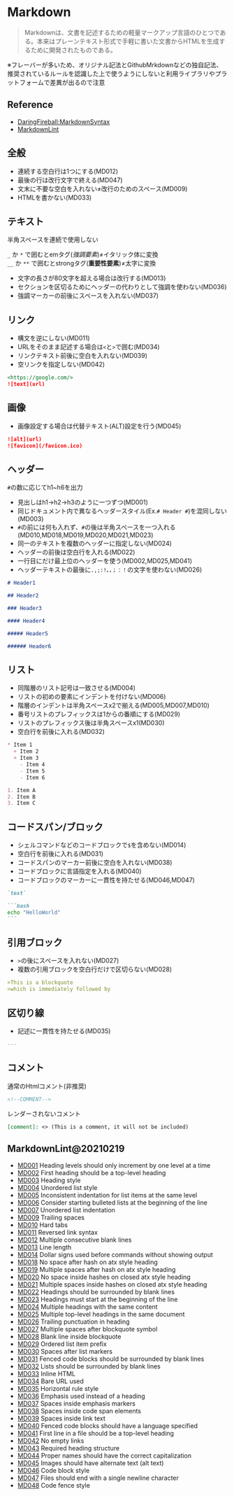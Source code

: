 # Markdown

>Markdownは、文書を記述するための軽量マークアップ言語のひとつである。本来はプレーンテキスト形式で手軽に書いた文書からHTMLを生成するために開発されたものである。

※フレーバーが多いため、オリジナル記法とGithubMrkdownなどの独自記法、推奨されているルールを認識した上で使うようにしないと利用ライブラリやプラットフォームで差異が出るので注意

## Reference

* [DaringFireball:MarkdownSyntax](https://daringfireball.net/projects/markdown/syntax)
* [MarkdownLint](https://github.com/DavidAnson/markdownlint/blob/main/doc/Rules.md)

## 全般

* 連続する空白行は1つにする(MD012)
* 最後の行は改行文字で終える(MD047)
* 文末に不要な空白を入れない≠改行のためのスペース(MD009)
* HTMLを書かない(MD033)

## テキスト

半角スペースを連続で使用しない  

`_` か `*` で囲むとemタグ(*強調要素*)≠イタリック体に変換  
`__` か `**` で囲むとstrongタグ(**重要性要素**)≠太字に変換  

* 文字の長さが80文字を超える場合は改行する(MD013)
* セクションを区切るためにヘッダーの代わりとして強調を使わない(MD036)
* 強調マーカーの前後にスペースを入れない(MD037)

## リンク

* 構文を逆にしない(MD011)
* URLをそのまま記述する場合は`<`と`>`で囲む(MD034)
* リンクテキスト前後に空白を入れない(MD039)
* 空リンクを指定しない(MD042)

```markdown
<https://google.com/>
![text](url)
```

## 画像

* 画像設定する場合は代替テキスト(ALT)設定を行う(MD045)

```markdown
![alt](url)
![favicon](/favicon.ico)
```

## ヘッダー

`#`の数に応じてh1\~h6を出力  

* 見出しはh1->h2->h3のように一つずつ(MD001)  
* 同じドキュメント内で異なるヘッダースタイル(Ex.`# Header #`)を混同しない(MD003)  
* `#`の前には何も入れず、`#`の後は半角スペースを一つ入れる(MD010,MD018,MD019,MD020,MD021,MD023)  
* 同一のテキストを複数のヘッダーに指定しない(MD024)
* ヘッダーの前後は空白行を入れる(MD022)  
* 一行目にだけ最上位のヘッダーを使う(MD002,MD025,MD041)
* ヘッダーテキストの最後に`.,;:!。，；：！`の文字を使わない(MD026)

```markdown
# Header1

## Header2

### Header3

#### Header4

##### Header5

###### Header6
```

## リスト

* 同階層のリスト記号は一致させる(MD004)
* リストの初めの要素にインデントを付けない(MD006)
* 階層のインデントは半角スペースx2で揃える(MD005,MD007,MD010)
* 番号リストのプレフィックスは1からの番順にする(MD029)
* リストのプレフィックス後は半角スペースx1(MD030)
* 空白行を前後に入れる(MD032)

```markdown
* Item 1
  + Item 2
  + Item 3
    - Item 4
    - Item 5
    - Item 6

1. Item A
2. Item B
3. Item C
```

## コードスパン/ブロック

* シェルコマンドなどのコードブロックで`$`を含めない(MD014)
* 空白行を前後に入れる(MD031)
* コードスパンのマーカー前後に空白を入れない(MD038)
* コードブロックに言語指定を入れる(MD040)
* コードブロックのマーカーに一貫性を持たせる(MD046,MD047)

```markdown
`text`
```

````markdown
```bash
echo "HelloWorld"
```
````

## 引用ブロック

* `>`の後にスペースを入れない(MD027)
* 複数の引用ブロックを空白行だけで区切らない(MD028)

```markdown
>This is a blockquote
>which is immediately followed by
```

## 区切り線

* 記述に一貫性を持たせる(MD035)  

```markdown
---
```

## コメント

通常のHtmlコメント(非推奨)

```html
<!--COMMENT-->
```

レンダーされないコメント

```markdown
[comment]: <> (This is a comment, it will not be included)
```

## MarkdownLint@20210219

* [MD001](https://github.com/DavidAnson/markdownlint/blob/main/doc/Rules.md#md001) Heading levels should only increment by one level at a time
* [MD002](https://github.com/DavidAnson/markdownlint/blob/main/doc/Rules.md#md002) First heading should be a top-level heading
* [MD003](https://github.com/DavidAnson/markdownlint/blob/main/doc/Rules.md#md003) Heading style
* [MD004](https://github.com/DavidAnson/markdownlint/blob/main/doc/Rules.md#md004) Unordered list style
* [MD005](https://github.com/DavidAnson/markdownlint/blob/main/doc/Rules.md#md005) Inconsistent indentation for list items at the same level
* [MD006](https://github.com/DavidAnson/markdownlint/blob/main/doc/Rules.md#md006) Consider starting bulleted lists at the beginning of the line
* [MD007](https://github.com/DavidAnson/markdownlint/blob/main/doc/Rules.md#md007) Unordered list indentation
* [MD009](https://github.com/DavidAnson/markdownlint/blob/main/doc/Rules.md#md009) Trailing spaces
* [MD010](https://github.com/DavidAnson/markdownlint/blob/main/doc/Rules.md#md010) Hard tabs
* [MD011](https://github.com/DavidAnson/markdownlint/blob/main/doc/Rules.md#md011) Reversed link syntax
* [MD012](https://github.com/DavidAnson/markdownlint/blob/main/doc/Rules.md#md012) Multiple consecutive blank lines
* [MD013](https://github.com/DavidAnson/markdownlint/blob/main/doc/Rules.md#md013) Line length
* [MD014](https://github.com/DavidAnson/markdownlint/blob/main/doc/Rules.md#md014) Dollar signs used before commands without showing output
* [MD018](https://github.com/DavidAnson/markdownlint/blob/main/doc/Rules.md#md018) No space after hash on atx style heading
* [MD019](https://github.com/DavidAnson/markdownlint/blob/main/doc/Rules.md#md019) Multiple spaces after hash on atx style heading
* [MD020](https://github.com/DavidAnson/markdownlint/blob/main/doc/Rules.md#md020) No space inside hashes on closed atx style heading
* [MD021](https://github.com/DavidAnson/markdownlint/blob/main/doc/Rules.md#md021) Multiple spaces inside hashes on closed atx style heading
* [MD022](https://github.com/DavidAnson/markdownlint/blob/main/doc/Rules.md#md022) Headings should be surrounded by blank lines
* [MD023](https://github.com/DavidAnson/markdownlint/blob/main/doc/Rules.md#md023) Headings must start at the beginning of the line
* [MD024](https://github.com/DavidAnson/markdownlint/blob/main/doc/Rules.md#md024) Multiple headings with the same content
* [MD025](https://github.com/DavidAnson/markdownlint/blob/main/doc/Rules.md#md025) Multiple top-level headings in the same document
* [MD026](https://github.com/DavidAnson/markdownlint/blob/main/doc/Rules.md#md026) Trailing punctuation in heading
* [MD027](https://github.com/DavidAnson/markdownlint/blob/main/doc/Rules.md#md027) Multiple spaces after blockquote symbol
* [MD028](https://github.com/DavidAnson/markdownlint/blob/main/doc/Rules.md#md028) Blank line inside blockquote
* [MD029](https://github.com/DavidAnson/markdownlint/blob/main/doc/Rules.md#md029) Ordered list item prefix
* [MD030](https://github.com/DavidAnson/markdownlint/blob/main/doc/Rules.md#md030) Spaces after list markers
* [MD031](https://github.com/DavidAnson/markdownlint/blob/main/doc/Rules.md#md031) Fenced code blocks should be surrounded by blank lines
* [MD032](https://github.com/DavidAnson/markdownlint/blob/main/doc/Rules.md#md032) Lists should be surrounded by blank lines
* [MD033](https://github.com/DavidAnson/markdownlint/blob/main/doc/Rules.md#md033) Inline HTML
* [MD034](https://github.com/DavidAnson/markdownlint/blob/main/doc/Rules.md#md034) Bare URL used
* [MD035](https://github.com/DavidAnson/markdownlint/blob/main/doc/Rules.md#md035) Horizontal rule style
* [MD036](https://github.com/DavidAnson/markdownlint/blob/main/doc/Rules.md#md036) Emphasis used instead of a heading
* [MD037](https://github.com/DavidAnson/markdownlint/blob/main/doc/Rules.md#md037) Spaces inside emphasis markers
* [MD038](https://github.com/DavidAnson/markdownlint/blob/main/doc/Rules.md#md038) Spaces inside code span elements
* [MD039](https://github.com/DavidAnson/markdownlint/blob/main/doc/Rules.md#md039) Spaces inside link text
* [MD040](https://github.com/DavidAnson/markdownlint/blob/main/doc/Rules.md#md040) Fenced code blocks should have a language specified
* [MD041](https://github.com/DavidAnson/markdownlint/blob/main/doc/Rules.md#md041) First line in a file should be a top-level heading
* [MD042](https://github.com/DavidAnson/markdownlint/blob/main/doc/Rules.md#md042) No empty links
* [MD043](https://github.com/DavidAnson/markdownlint/blob/main/doc/Rules.md#md043) Required heading structure
* [MD044](https://github.com/DavidAnson/markdownlint/blob/main/doc/Rules.md#md044) Proper names should have the correct capitalization
* [MD045](https://github.com/DavidAnson/markdownlint/blob/main/doc/Rules.md#md045) Images should have alternate text (alt text)
* [MD046](https://github.com/DavidAnson/markdownlint/blob/main/doc/Rules.md#md046) Code block style
* [MD047](https://github.com/DavidAnson/markdownlint/blob/main/doc/Rules.md#md047) Files should end with a single newline character
* [MD048](https://github.com/DavidAnson/markdownlint/blob/main/doc/Rules.md#md048) Code fence style
